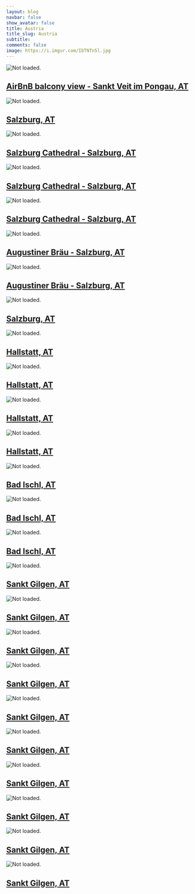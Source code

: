 ```yaml
---
layout: blog
navbar: false
show_avatar: false
title: Austria
title_slug: Austria
subtitle: 
comments: false
image: https://i.imgur.com/IbTNTn5l.jpg
---
```


<div class="img-container">
<div class="grid" id="gallery">

  <div class="grid-sizer"></div>
  <div class="gutter-sizer"></div>

  <div class="grid-item grid-item--horizontal">
  <div class="hovereffect">
    <img src="https://i.imgur.com/VdpBXc7l.jpg" alt="Not loaded.">
    <a class="info" href="https://i.imgur.com/VdpBXc7.jpg" data-fancybox="gallery" data-caption="AirBnB balcony view - Sankt Veit im Pongau, AT">
      <div class="overlay">      
        <h2>AirBnB balcony view - Sankt Veit im Pongau, AT</h2>
      </div>
    </a>
  </div>
</div> 


<div class="grid-item grid-item--horizontal">
  <div class="hovereffect">
    <img src="https://i.imgur.com/Y31Ju2vl.jpg" alt="Not loaded.">
    <a class="info" href="https://i.imgur.com/Y31Ju2v.jpg" data-fancybox="gallery" data-caption="Salzburg, AT">
      <div class="overlay">      
        <h2>Salzburg, AT</h2>
      </div>
    </a>
  </div>
</div> 


<div class="grid-item grid-item--horizontal">
  <div class="hovereffect">
    <img src="https://i.imgur.com/TIdJV4hl.jpg" alt="Not loaded.">
    <a class="info" href="https://i.imgur.com/TIdJV4h.jpg" data-fancybox="gallery" data-caption="Salzburg Cathedral - Salzburg, AT">
      <div class="overlay">      
        <h2>Salzburg Cathedral - Salzburg, AT</h2>
      </div>
    </a>
  </div>
</div> 


<div class="grid-item grid-item--horizontal">
  <div class="hovereffect">
    <img src="https://i.imgur.com/9mXQNEJl.jpg" alt="Not loaded.">
    <a class="info" href="https://i.imgur.com/9mXQNEJ.jpg" data-fancybox="gallery" data-caption="Salzburg Cathedral - Salzburg, AT">
      <div class="overlay">      
        <h2>Salzburg Cathedral - Salzburg, AT</h2>
      </div>
    </a>
  </div>
</div> 


<div class="grid-item grid-item--horizontal">
  <div class="hovereffect">
    <img src="https://i.imgur.com/vMhFMvrl.jpg" alt="Not loaded.">
    <a class="info" href="https://i.imgur.com/vMhFMvr.jpg" data-fancybox="gallery" data-caption="Salzburg Cathedral - Salzburg, AT">
      <div class="overlay">      
        <h2>Salzburg Cathedral - Salzburg, AT</h2>
      </div>
    </a>
  </div>
</div> 


<div class="grid-item grid-item--horizontal">
  <div class="hovereffect">
    <img src="https://i.imgur.com/gTNws0zl.jpg" alt="Not loaded.">
    <a class="info" href="https://i.imgur.com/gTNws0z.jpg" data-fancybox="gallery" data-caption="Augustiner Bräu - Salzburg, AT">
      <div class="overlay">      
        <h2>Augustiner Bräu - Salzburg, AT</h2>
      </div>
    </a>
  </div>
</div> 


<div class="grid-item grid-item--horizontal">
  <div class="hovereffect">
    <img src="https://i.imgur.com/nMHIWznl.jpg" alt="Not loaded.">
    <a class="info" href="https://i.imgur.com/nMHIWzn.jpg" data-fancybox="gallery" data-caption="Augustiner Bräu - Salzburg, AT">
      <div class="overlay">      
        <h2>Augustiner Bräu - Salzburg, AT</h2>
      </div>
    </a>
  </div>
</div> 


<div class="grid-item grid-item--horizontal">
  <div class="hovereffect">
    <img src="https://i.imgur.com/Ymmd2Q3l.jpg" alt="Not loaded.">
    <a class="info" href="https://i.imgur.com/Ymmd2Q3.jpg" data-fancybox="gallery" data-caption="Salzburg, AT">
      <div class="overlay">      
        <h2>Salzburg, AT</h2>
      </div>
    </a>
  </div>
</div> 


<div class="grid-item grid-item--horizontal">
  <div class="hovereffect">
    <img src="https://i.imgur.com/Cv0oaSbl.jpg" alt="Not loaded.">
    <a class="info" href="https://i.imgur.com/Cv0oaSb.jpg" data-fancybox="gallery" data-caption="Hallstatt, AT">
      <div class="overlay">      
        <h2>Hallstatt, AT</h2>
      </div>
    </a>
  </div>
</div> 


<div class="grid-item grid-item--horizontal">
  <div class="hovereffect">
    <img src="https://i.imgur.com/LdADGHKl.jpg" alt="Not loaded.">
    <a class="info" href="https://i.imgur.com/LdADGHK.jpg" data-fancybox="gallery" data-caption="Hallstatt, AT">
      <div class="overlay">      
        <h2>Hallstatt, AT</h2>
      </div>
    </a>
  </div>
</div> 


<div class="grid-item grid-item--horizontal">
  <div class="hovereffect">
    <img src="https://i.imgur.com/HEVMEyFl.jpg" alt="Not loaded.">
    <a class="info" href="https://i.imgur.com/HEVMEyF.jpg" data-fancybox="gallery" data-caption="Hallstatt, AT">
      <div class="overlay">      
        <h2>Hallstatt, AT</h2>
      </div>
    </a>
  </div>
</div> 


<div class="grid-item grid-item--horizontal">
  <div class="hovereffect">
    <img src="https://i.imgur.com/QwWjlDOl.jpg" alt="Not loaded.">
    <a class="info" href="https://i.imgur.com/QwWjlDO.jpg" data-fancybox="gallery" data-caption="Hallstatt, AT">
      <div class="overlay">      
        <h2>Hallstatt, AT</h2>
      </div>
    </a>
  </div>
</div> 


<div class="grid-item grid-item--horizontal">
  <div class="hovereffect">
    <img src="https://i.imgur.com/GE1FEyGl.jpg" alt="Not loaded.">
    <a class="info" href="https://i.imgur.com/GE1FEyG.jpg" data-fancybox="gallery" data-caption="Bad Ischl, AT">
      <div class="overlay">      
        <h2>Bad Ischl, AT</h2>
      </div>
    </a>
  </div>
</div> 


<div class="grid-item grid-item--horizontal">
  <div class="hovereffect">
    <img src="https://i.imgur.com/nyMOmQ0l.jpg" alt="Not loaded.">
    <a class="info" href="https://i.imgur.com/nyMOmQ0.jpg" data-fancybox="gallery" data-caption="Bad Ischl, AT">
      <div class="overlay">      
        <h2>Bad Ischl, AT</h2>
      </div>
    </a>
  </div>
</div> 


<div class="grid-item grid-item--horizontal">
  <div class="hovereffect">
    <img src="https://i.imgur.com/rQjvzyyl.jpg" alt="Not loaded.">
    <a class="info" href="https://i.imgur.com/rQjvzyy.jpg" data-fancybox="gallery" data-caption="Bad Ischl, AT">
      <div class="overlay">      
        <h2>Bad Ischl, AT</h2>
      </div>
    </a>
  </div>
</div> 


<div class="grid-item grid-item--horizontal">
  <div class="hovereffect">
    <img src="https://i.imgur.com/A6bKmmRl.jpg" alt="Not loaded.">
    <a class="info" href="https://i.imgur.com/A6bKmmR.jpg" data-fancybox="gallery" data-caption="Sankt Gilgen, AT">
      <div class="overlay">      
        <h2>Sankt Gilgen, AT</h2>
      </div>
    </a>
  </div>
</div> 


<div class="grid-item grid-item--horizontal">
  <div class="hovereffect">
    <img src="https://i.imgur.com/Qd7OL6fl.jpg" alt="Not loaded.">
    <a class="info" href="https://i.imgur.com/Qd7OL6f.jpg" data-fancybox="gallery" data-caption="Sankt Gilgen, AT">
      <div class="overlay">      
        <h2>Sankt Gilgen, AT</h2>
      </div>
    </a>
  </div>
</div> 


<div class="grid-item grid-item--horizontal">
  <div class="hovereffect">
    <img src="https://i.imgur.com/yy0wzYul.jpg" alt="Not loaded.">
    <a class="info" href="https://i.imgur.com/yy0wzYu.jpg" data-fancybox="gallery" data-caption="Sankt Gilgen, AT">
      <div class="overlay">      
        <h2>Sankt Gilgen, AT</h2>
      </div>
    </a>
  </div>
</div> 


<div class="grid-item grid-item--horizontal">
  <div class="hovereffect">
    <img src="https://i.imgur.com/kPXgnsll.jpg" alt="Not loaded.">
    <a class="info" href="https://i.imgur.com/kPXgnsl.jpg" data-fancybox="gallery" data-caption="Sankt Gilgen, AT">
      <div class="overlay">      
        <h2>Sankt Gilgen, AT</h2>
      </div>
    </a>
  </div>
</div> 


<div class="grid-item grid-item--horizontal">
  <div class="hovereffect">
    <img src="https://i.imgur.com/IbTNTn5l.jpg" alt="Not loaded.">
    <a class="info" href="https://i.imgur.com/IbTNTn5.jpg" data-fancybox="gallery" data-caption="Sankt Gilgen, AT">
      <div class="overlay">      
        <h2>Sankt Gilgen, AT</h2>
      </div>
    </a>
  </div>
</div> 


<div class="grid-item grid-item--horizontal">
  <div class="hovereffect">
    <img src="https://i.imgur.com/ONLJjEMl.jpg" alt="Not loaded.">
    <a class="info" href="https://i.imgur.com/ONLJjEM.jpg" data-fancybox="gallery" data-caption="Sankt Gilgen, AT">
      <div class="overlay">      
        <h2>Sankt Gilgen, AT</h2>
      </div>
    </a>
  </div>
</div> 


<div class="grid-item grid-item--horizontal">
  <div class="hovereffect">
    <img src="https://i.imgur.com/G6r0y9yl.jpg" alt="Not loaded.">
    <a class="info" href="https://i.imgur.com/G6r0y9y.jpg" data-fancybox="gallery" data-caption="Sankt Gilgen, AT">
      <div class="overlay">      
        <h2>Sankt Gilgen, AT</h2>
      </div>
    </a>
  </div>
</div> 


<div class="grid-item grid-item--horizontal">
  <div class="hovereffect">
    <img src="https://i.imgur.com/TmALfril.jpg" alt="Not loaded.">
    <a class="info" href="https://i.imgur.com/TmALfri.jpg" data-fancybox="gallery" data-caption="Sankt Gilgen, AT">
      <div class="overlay">      
        <h2>Sankt Gilgen, AT</h2>
      </div>
    </a>
  </div>
</div> 


<div class="grid-item grid-item--horizontal">
  <div class="hovereffect">
    <img src="https://i.imgur.com/1oXAjrcl.jpg" alt="Not loaded.">
    <a class="info" href="https://i.imgur.com/1oXAjrc.jpg" data-fancybox="gallery" data-caption="Sankt Gilgen, AT">
      <div class="overlay">      
        <h2>Sankt Gilgen, AT</h2>
      </div>
    </a>
  </div>
</div> 


<div class="grid-item grid-item--vertical">
  <div class="hovereffect">
    <img src="https://i.imgur.com/WJT4n32l.jpg" alt="Not loaded.">
    <a class="info" href="https://i.imgur.com/WJT4n32.jpg" data-fancybox="gallery" data-caption="Sankt Gilgen, AT">
      <div class="overlay">      
        <h2>Sankt Gilgen, AT</h2>
      </div>
    </a>
  </div>
</div> 


</div>
</div>
